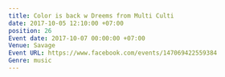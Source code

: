 ```yaml
---
title: Color is back w Dreems from Multi Culti
date: 2017-10-05 12:10:00 +07:00
position: 26
Event date: 2017-10-07 00:00:00 +07:00
Venue: Savage
Event URL: https://www.facebook.com/events/147069422559384
Genre: music
---
```


